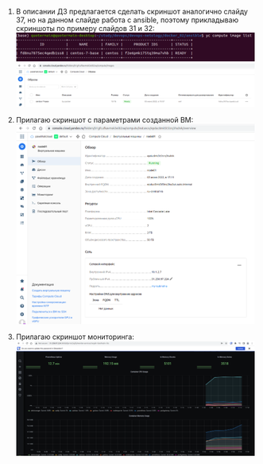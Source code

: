 1. В описании ДЗ предлагается сделать скриншот аналогично слайду 37, но на данном слайде работа с ansible, поэтому прикладываю скриншоты по примеру слайдов 31 и 32:
![](/screenshots/yc_centos_cli_1.png)   
![](screenshots/yc_centos_gui.png)

2. Прилагаю скриншот с параметрами созданной ВМ:   
![](screenshots/yc_vm.png)   

3. Прилагаю скриншот мониторинга:   
![](screenshots/yc_cloud_monitor.png)
